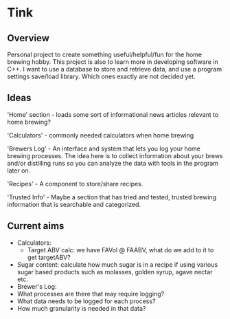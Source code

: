 # Tink

## Overview

Personal project to create something useful/helpful/fun for the home brewing hobby. 
This project is also to learn more in developing software in C++. I want to use a database to store and retrieve data, and use a program settings save/load library. Which ones exactly are not decided yet.

## Ideas

'Home' section - loads some sort of informational news articles relevant to home brewing?

'Calculators' - commonly needed calculators when home brewing

'Brewers Log' - An interface and system that lets you log your home brewing processes. The idea here is to collect information about your brews and/or distilling runs so you can analyze the data with tools in the program later on.

'Recipes' - A component to store/share recipes.

'Trusted Info' - Maybe a section that has tried and tested, trusted brewing information that is searchable and categorized.

## Current aims

- Calculators:
  - Target ABV calc: we have FAVol @ FAABV, what do we add to it to get targetABV?
- Sugar content: calculate how much sugar is in a recipe if using various sugar based products such as molasses, golden syrup, agave nectar etc.
- Brewer's Log:
- What processes are there that may require logging?
- What data needs to be logged for each process?
- How much granularity is needed in that data?
